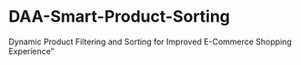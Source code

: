 # DAA-Smart-Product-Sorting
Dynamic Product Filtering and Sorting for Improved E-Commerce Shopping Experience”
